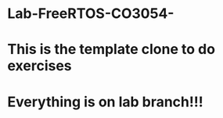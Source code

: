 # Lab-FreeRTOS-CO3054-
# This is the template clone to do exercises
# Everything is on lab branch!!!
